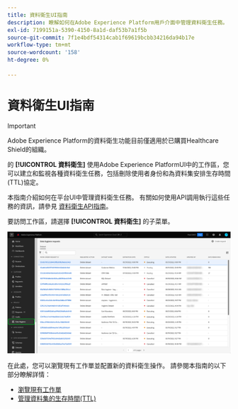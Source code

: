 ```yaml
---
title: 資料衛生UI指南
description: 瞭解如何在Adobe Experience Platform用戶介面中管理資料衛生任務。
exl-id: 7199151a-5390-4150-8a1d-daf53b7a1f5b
source-git-commit: 7f1e4bdf54314cab1f69619bcbb34216da94b17e
workflow-type: tm+mt
source-wordcount: '158'
ht-degree: 0%

---
```


# 資料衛生UI指南

>[!IMPORTANT]
>
>Adobe Experience Platform的資料衛生功能目前僅適用於已購買Healthcare Shield的組織。

的 **[!UICONTROL 資料衛生]** 使用Adobe Experience PlatformUI中的工作區，您可以建立和監視各種資料衛生任務，包括刪除使用者身份和為資料集安排生存時間(TTL)協定。

本指南介紹如何在平台UI中管理資料衛生任務。 有關如何使用API調用執行這些任務的資訊，請參見 [資料衛生API指南](../api/overview.md)。

要訪問工作區，請選擇 **[!UICONTROL 資料衛生]** 的子菜單。

![顯示 [!UICONTROL 資料衛生] 平台UI中的工作區](../images/ui/overview/home.png)

在此處，您可以瀏覽現有工作單並配置新的資料衛生操作。 請參閱本指南的以下部分瞭解詳情：

* [瀏覽現有工作單](./browse.md)
* [管理資料集的生存時間(TTL)](./ttl.md)
